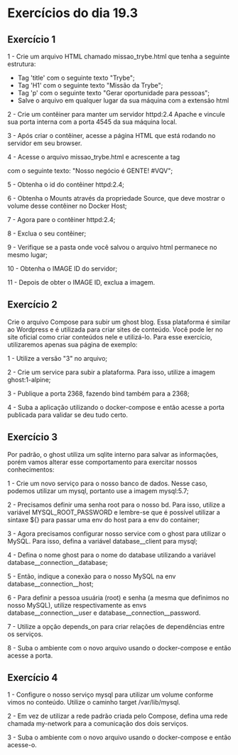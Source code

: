 # Exercícios do dia 19.3

## Exercício 1

1 - Crie um arquivo HTML chamado missao_trybe.html que tenha a seguinte estrutura: <br />
* Tag 'title' com o seguinte texto "Trybe";<br />
* Tag 'H1' com o seguinte texto "Missão da Trybe";<br />
* Tag 'p' com o seguinte texto "Gerar oportunidade para pessoas";<br />
* Salve o arquivo em qualquer lugar da sua máquina com a extensão html<br />

2 - Crie um contêiner para manter um servidor httpd:2.4 Apache e vincule sua porta interna com a porta 4545 da sua máquina local.<br />

3 - Após criar o contêiner, acesse a página HTML que está rodando no servidor em seu browser.<br />

4 - Acesse o arquivo missao_trybe.html e acrescente a tag <p> com o seguinte texto: "Nosso negócio é GENTE! #VQV";<br />

5 - Obtenha o id do contêiner httpd:2.4;<br />

6 - Obtenha o Mounts através da propriedade Source, que deve mostrar o volume desse contêiner no Docker Host;<br />

7 - Agora pare o contêiner httpd:2.4;<br />

8 - Exclua o seu contêiner;<br />

9 - Verifique se a pasta onde você salvou o arquivo html permanece no mesmo lugar;<br />

10 - Obtenha o IMAGE ID do servidor;<br />

11 - Depois de obter o IMAGE ID, exclua a imagem.<br />

## Exercício 2

Crie o arquivo Compose para subir um ghost blog. Essa plataforma é similar ao Wordpress e é utilizada para criar sites de conteúdo. Você pode ler no site oficial como criar conteúdos nele e utilizá-lo. Para esse exercício, utilizaremos apenas sua página de exemplo:<br />

1 - Utilize a versão "3" no arquivo;<br />

2 - Crie um service para subir a plataforma. Para isso, utilize a imagem ghost:1-alpine;<br />

3 - Publique a porta 2368, fazendo bind também para a 2368;<br />

4 - Suba a aplicação utilizando o docker-compose e então acesse a porta publicada para validar se deu tudo certo.<br />

## Exercício 3

Por padrão, o ghost utiliza um sqlite interno para salvar as informações, porém vamos alterar esse comportamento para exercitar nossos conhecimentos:<br />

1 - Crie um novo serviço para o nosso banco de dados. Nesse caso, podemos utilizar um mysql, portanto use a imagem mysql:5.7;<br />

2 - Precisamos definir uma senha root para o nosso bd. Para isso, utilize a variável MYSQL_ROOT_PASSWORD e lembre-se que é possível utilizar a sintaxe ${} para passar uma env do host para a env do container;<br />

3 - Agora precisamos configurar nosso service com o ghost para utilizar o MySQL. Para isso, defina a variável database__client para mysql;<br />

4 - Defina o nome ghost para o nome do database utilizando a variável database__connection__database;<br />

5 - Então, indique a conexão para o nosso MySQL na env database__connection__host;<br />

6 - Para definir a pessoa usuária (root) e senha (a mesma que definimos no nosso MySQL), utilize respectivamente as envs database__connection__user e database__connection__password.<br />

7 - Utilize a opção depends_on para criar relações de dependências entre os serviços.<br />

8 - Suba o ambiente com o novo arquivo usando o docker-compose e então acesse a porta.<br />

## Exercício 4

1 - Configure o nosso serviço mysql para utilizar um volume conforme vimos no conteúdo. Utilize o caminho target /var/lib/mysql.<br />

2 - Em vez de utilizar a rede padrão criada pelo Compose, defina uma rede chamada my-network para a comunicação dos dois serviços.<br />

3 - Suba o ambiente com o novo arquivo usando o docker-compose e então acesse-o.<br />

